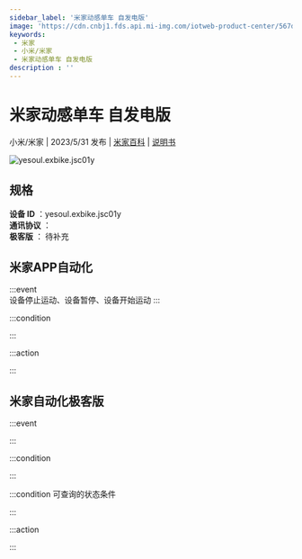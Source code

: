 ```yaml
---
sidebar_label: '米家动感单车 自发电版'
image: 'https://cdn.cnbj1.fds.api.mi-img.com/iotweb-product-center/567d45f6d8355e2cda5d0613117c5448_1680069023306.png?GalaxyAccessKeyId=AKVGLQWBOVIRQ3XLEW&Expires=9223372036854775807&Signature=dtulDarJfHGZW7rKdUpKtlHoszw='
keywords: 
 - 米家
 - 小米/米家
 - 米家动感单车 自发电版
description : ''
---
```

# 米家动感单车 自发电版

小米/米家 | 2023/5/31 发布 | [米家百科](https://home.mi.com/webapp/content/baike/product/index.html?model=yesoul.exbike.jsc01y) | [说明书](https://home.mi.com/views/introduction.html?model=yesoul.exbike.jsc01y&region=cn)

![yesoul.exbike.jsc01y](https://cdn.cnbj1.fds.api.mi-img.com/iotweb-product-center/567d45f6d8355e2cda5d0613117c5448_1680069023306.png?GalaxyAccessKeyId=AKVGLQWBOVIRQ3XLEW&Expires=9223372036854775807&Signature=dtulDarJfHGZW7rKdUpKtlHoszw=)

## 规格  
> 
**设备 ID** ：yesoul.exbike.jsc01y  
**通讯协议** ：  
**极客版**  ： 待补充 


## 米家APP自动化  

:::event  
设备停止运动、设备暂停、设备开始运动
:::

:::condition  

:::

:::action   

:::

## 米家自动化极客版  

:::event  

:::

:::condition  

:::

:::condition 可查询的状态条件  

:::

:::action  

:::

        
